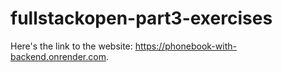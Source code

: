 # fullstackopen-part3-exercises
Here's the link to the website: https://phonebook-with-backend.onrender.com.
